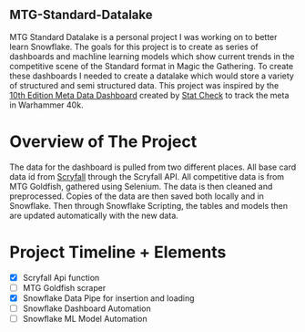 ## MTG-Standard-Datalake
MTG Standard Datalake is a personal project I was working on to better learn Snowflake. The goals for this project is to create as series of dashboards and machline learning models which show current trends in the competitive scene of the Standard format in Magic the Gathering. To create these dashboards I needed to create a datalake which would store a variety of structured and semi structured data. This project was inspired by the [10th Edition Meta Data Dashboard](https://www.stat-check.com/the-meta) created by [Stat Check](https://www.facebook.com/StatCheck40k/) to track the meta in Warhammer 40k. 
# Overview of The Project
The data for the dashboard is pulled from two different places. All base card data id from [Scryfall](https://scryfall.com/) through the Scryfall API. All competitive data is from MTG Goldfish, gathered using Selenium. The data is then cleaned and preprocessed. Copies of the data are then saved both locally and in Snowflake. Then through Snowflake Scripting, the tables and models then are updated automatically with the new data. 
# Project Timeline + Elements
- [x] Scryfall Api function
- [ ] MTG Goldfish scraper
- [X] Snowflake Data Pipe for insertion and loading
- [ ] Snowflake Dashboard Automation
- [ ] Snowflake ML Model Automation
